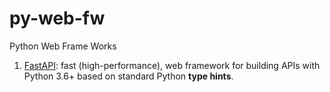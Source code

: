 # py-web-fw
Python Web Frame Works

1. [FastAPI](https://fastapi.tiangolo.com/):   fast (high-performance), web framework for building APIs with Python 3.6+ based on standard Python **type hints**.
